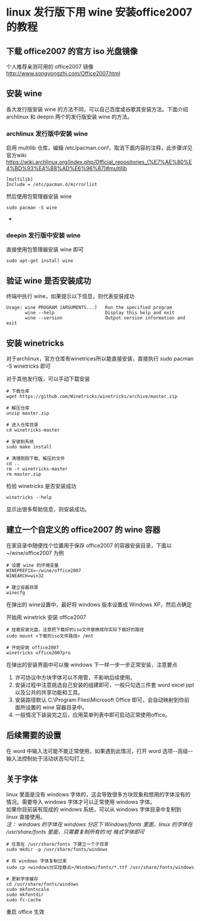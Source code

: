 # linux 发行版下用 wine 安装office2007的教程

## 下载 office2007 的官方 iso 光盘镜像
个人推荐亲测可用的 office2007 镜像 http://www.songyongzhi.com/Office2007.html

## 安装 wine
各大发行版安装 wine 的方法不同，可以自己百度或谷歌其安装方法。下面介绍 archlinux 和 deepin 两个的发行版安装 wine 的方法。

### archlinux 发行版中安装 wine
启用 multilib 仓库，编辑 /etc/pacman.conf，取消下面内容的注释，此步骤详见官方wiki  
https://wiki.archlinux.org/index.php/Official_repositories_(%E7%AE%80%E4%BD%93%E4%B8%AD%E6%96%87)#multilib

```
[multilib]
Include = /etc/pacman.d/mirrorlist
```

然后使用包管理器安装 wine

```
sudo pacman -S wine
```

-

### deepin 发行版中安装 wine
直接使用包管理器安装 wine 即可

```
sudo apt-get install wine
```


## 验证 wine 是否安装成功
终端中执行 wine，如果提示以下信息，则代表安装成功

```
Usage: wine PROGRAM [ARGUMENTS...]   Run the specified program
       wine --help                   Display this help and exit
       wine --version                Output version information and exit
```

## 安装 winetricks
对于archlinux，官方仓库有winetrices所以能直接安装，直接执行 sudo pacman -S winetricks 即可

对于其他发行版，可以手动下载安装

```
# 下载仓库
wget https://github.com/Winetricks/winetricks/archive/master.zip

# 解压仓库
unzip master.zip

# 进入仓库目录
cd winetricks-master

# 安装到系统
sudo make install

# 清理刚刚下载、解压的文件
cd ..
rm -r winetricks-master
rm master.zip
```

检验 winetricks 是否安装成功

```
winetricks --help
```
显示出很多帮助信息，则安装成功。

## 建立一个自定义的 office2007 的 wine 容器
在家目录中随便找个位置用于保存 office2007 的容器安装目录，下面以 ~/wine/office2007 为例

```
# 设置 wine 的环境变量
WINEPREFIX=~/wine/office2007
WINEARCH=win32

# 建立容器目录
winecfg
```
在弹出的 wine设置中，最好将 windows 版本设置成 Windows XP，然后点确定

开始用 winetrick 安装 office2007

```
# 挂载安装光盘，注意把下载好的iso文件替换成你实际下载好的路径
sudo mount <下载的iso文件路径> /mnt

# 开始安装 office2007
winetricks office2007pro
```
在弹出的安装界面中可以像 windows 下一样一步一步正常安装，注意要点  
1. 许可协议中方块字体可以不用管，不影响后续使用。  
2. 安装过程中注意挑选自己安装的组建即可，一般只勾选三件套 word excel ppt 以及公共的共享功能和工具。  
3. 安装路径默认 C:\Program Files\Microsoft Office 即可，会自动映射到你前面所设置的 wine 容器目录中。
4. 一般情况下装装完之后，应用菜单列表中即可启动正常使用office。

## 后续需要的设置
在 word 中输入法可能不能正常使用，如果遇到此情况，打开 word 选项--高级--输入法控制处于活动状态勾勾打上

## 关于字体
linux 里面是没有 windows 字体的，这会导致很多方块现象和想用的字体没有的情况。需要导入 windows 字体才可以正常使用 windows 字体。  
如果你目前装有现成的 windows 系统，可以从 windows 字体目录中复制到 linux 直接使用。  
*注： windows 的字体在 windows 分区下 Windows/fonts 里面，linux 的字体在 /usr/share/fonts 里面，只需要复制所有的 ttf 格式字体即可*

```
# 任意在 /usr/share/fonts 下建立一个子目录
sudo mkdir -p /usr/share/fonts/windows

# 将 windows 字体复制过来
sudo cp <windows分区挂载点>/Windows/fonts/*.ttf /usr/share/fonts/windows

# 更新字体缓存
cd /usr/share/fonts/windows
sudo mkfontscale
sudo mkfontdir
sudo fc-cache 
```
重启 office 生效






